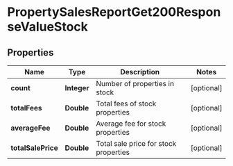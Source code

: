 

# PropertySalesReportGet200ResponseValueStock


## Properties

| Name | Type | Description | Notes |
|------------ | ------------- | ------------- | -------------|
|**count** | **Integer** | Number of properties in stock |  [optional] |
|**totalFees** | **Double** | Total fees of stock properties |  [optional] |
|**averageFee** | **Double** | Average fee for stock properties |  [optional] |
|**totalSalePrice** | **Double** | Total sale price for stock properties |  [optional] |



